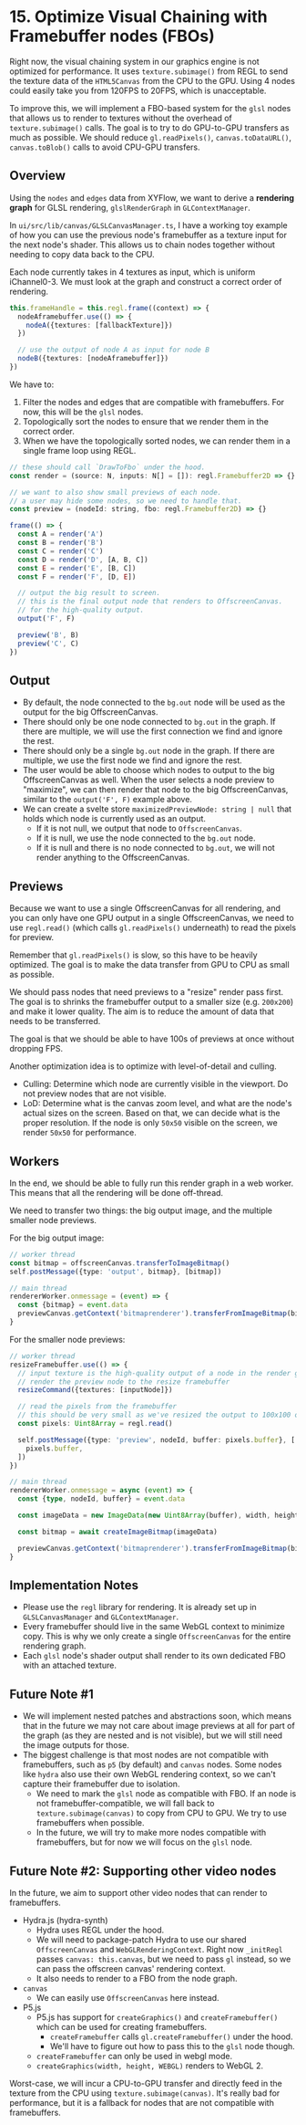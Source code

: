 # 15. Optimize Visual Chaining with Framebuffer nodes (FBOs)

Right now, the visual chaining system in our graphics engine is not optimized for performance. It uses `texture.subimage()` from REGL to send the texture data of the `HTML5Canvas` from the CPU to the GPU. Using 4 nodes could easily take you from 120FPS to 20FPS, which is unacceptable.

To improve this, we will implement a FBO-based system for the `glsl` nodes that allows us to render to textures without the overhead of `texture.subimage()` calls. The goal is to try to do GPU-to-GPU transfers as much as possible. We should reduce `gl.readPixels()`, `canvas.toDataURL()`, `canvas.toBlob()` calls to avoid CPU-GPU transfers.

## Overview

Using the `nodes` and `edges` data from XYFlow, we want to derive a **rendering graph** for GLSL rendering, `glslRenderGraph` in `GLContextManager`.

In `ui/src/lib/canvas/GLSLCanvasManager.ts`, I have a working toy example of how you can use the previous node's framebuffer as a texture input for the next node's shader. This allows us to chain nodes together without needing to copy data back to the CPU.

Each node currently takes in 4 textures as input, which is uniform iChannel0-3. We must look at the graph and construct a correct order of rendering.

```ts
this.frameHandle = this.regl.frame((context) => {
  nodeAframebuffer.use(() => {
    nodeA({textures: [fallbackTexture]})
  })

  // use the output of node A as input for node B
  nodeB({textures: [nodeAframebuffer]})
})
```

We have to:

1. Filter the nodes and edges that are compatible with framebuffers. For now, this will be the `glsl` nodes.
2. Topologically sort the nodes to ensure that we render them in the correct order.
3. When we have the topologically sorted nodes, we can render them in a single frame loop using REGL.

```js
// these should call `DrawToFbo` under the hood.
const render = (source: N, inputs: N[] = []): regl.Framebuffer2D => {}

// we want to also show small previews of each node.
// a user may hide some nodes, so we need to handle that.
const preview = (nodeId: string, fbo: regl.Framebuffer2D) => {}

frame(() => {
  const A = render('A')
  const B = render('B')
  const C = render('C')
  const D = render('D', [A, B, C])
  const E = render('E', [B, C])
  const F = render('F', [D, E])

  // output the big result to screen.
  // this is the final output node that renders to OffscreenCanvas.
  // for the high-quality output.
  output('F', F)

  preview('B', B)
  preview('C', C)
})
```

## Output

- By default, the node connected to the `bg.out` node will be used as the output for the big OffscreenCanvas.
- There should only be one node connected to `bg.out` in the graph. If there are multiple, we will use the first connection we find and ignore the rest.
- There should only be a single `bg.out` node in the graph. If there are multiple, we use the first node we find and ignore the rest.
- The user would be able to choose which nodes to output to the big OffscreenCanvas as well. When the user selects a node preview to "maximize", we can then render that node to the big OffscreenCanvas, similar to the `output('F', F)` example above.
- We can create a svelte store `maximizedPreviewNode: string | null` that holds which node is currently used as an output.
  - If it is not null, we output that node to `OffscreenCanvas`.
  - If it is null, we use the node connected to the `bg.out` node.
  - If it is null and there is no node connected to `bg.out`, we will not render anything to the OffscreenCanvas.

## Previews

Because we want to use a single OffscreenCanvas for all rendering, and you can only have one GPU output in a single OffscreenCanvas, we need to use `regl.read()` (which calls `gl.readPixels()` underneath) to read the pixels for preview.

Remember that `gl.readPixels()` is slow, so this have to be heavily optimized. The goal is to make the data transfer from GPU to CPU as small as possible.

We should pass nodes that need previews to a "resize" render pass first. The goal is to shrinks the framebuffer output to a smaller size (e.g. `200x200`) and make it lower quality. The aim is to reduce the amount of data that needs to be transferred.

The goal is that we should be able to have 100s of previews at once without dropping FPS.

Another optimization idea is to optimize with level-of-detail and culling.

- Culling: Determine which node are currently visible in the viewport. Do not preview nodes that are not visible.
- LoD: Determine what is the canvas zoom level, and what are the node's actual sizes on the screen. Based on that, we can decide what is the proper resolution. If the node is only `50x50` visible on the screen, we render `50x50` for performance.

## Workers

In the end, we should be able to fully run this render graph in a web worker. This means that all the rendering will be done off-thread.

We need to transfer two things: the big output image, and the multiple smaller node previews.

For the big output image:

```ts
// worker thread
const bitmap = offscreenCanvas.transferToImageBitmap()
self.postMessage({type: 'output', bitmap}, [bitmap])

// main thread
rendererWorker.onmessage = (event) => {
  const {bitmap} = event.data
  previewCanvas.getContext('bitmaprenderer').transferFromImageBitmap(bitmap)
}
```

For the smaller node previews:

```ts
// worker thread
resizeFramebuffer.use(() => {
  // input texture is the high-quality output of a node in the render graph
  // render the preview node to the resize framebuffer
  resizeCommand({textures: [inputNode]})

  // read the pixels from the framebuffer
  // this should be very small as we've resized the output to 100x100 or similar
  const pixels: Uint8Array = regl.read()

  self.postMessage({type: 'preview', nodeId, buffer: pixels.buffer}, [
    pixels.buffer,
  ])
})

// main thread
rendererWorker.onmessage = async (event) => {
  const {type, nodeId, buffer} = event.data

  const imageData = new ImageData(new Uint8Array(buffer), width, height)

  const bitmap = await createImageBitmap(imageData)

  previewCanvas.getContext('bitmaprenderer').transferFromImageBitmap(bitmap)
}
```

## Implementation Notes

- Please use the `regl` library for rendering. It is already set up in `GLSLCanvasManager` and `GLContextManager`.
- Every framebuffer should live in the same WebGL context to minimize copy. This is why we only create a single `OffscreenCanvas` for the entire rendering graph.
- Each `glsl` node's shader output shall render to its own dedicated FBO with an attached texture.

## Future Note #1

- We will implement nested patches and abstractions soon, which means that in the future we may not care about image previews at all for part of the graph (as they are nested and is not visible), but we will still need the image outputs for those.
- The biggest challenge is that most nodes are not compatible with framebuffers, such as `p5` (by default) and `canvas` nodes. Some nodes like `hydra` also use their own WebGL rendering context, so we can't capture their framebuffer due to isolation.
  - We need to mark the `glsl` node as compatible with FBO. If an node is not framebuffer-compatible, we will fall back to `texture.subimage(canvas)` to copy from CPU to GPU. We try to use framebuffers when possible.
  - In the future, we will try to make more nodes compatible with framebuffers, but for now we will focus on the `glsl` node.

## Future Note #2: Supporting other video nodes

In the future, we aim to support other video nodes that can render to framebuffers.

- Hydra.js (hydra-synth)
  - Hydra uses REGL under the hood.
  - We will need to package-patch Hydra to use our shared `OffscreenCanvas` and `WebGLRenderingContext`. Right now `_initRegl` passes `canvas: this.canvas`, but we need to pass `gl` instead, so we can pass the offscreen canvas' rendering context.
  - It also needs to render to a FBO from the node graph.
- `canvas`
  - We can easily use `OffscreenCanvas` here instead.
- P5.js
  - P5.js has support for `createGraphics()` and `createFramebuffer()` which can be used for creating framebuffers.
    - `createFramebuffer` calls `gl.createFramebuffer()` under the hood.
    - We'll have to figure out how to pass this to the `glsl` node though.
  - `createFramebuffer` can only be used in webgl mode.
  - `createGraphics(width, height, WEBGL)` renders to WebGL 2.

Worst-case, we will incur a CPU-to-GPU transfer and directly feed in the texture from the CPU using `texture.subimage(canvas)`. It's really bad for performance, but it is a fallback for nodes that are not compatible with framebuffers.
